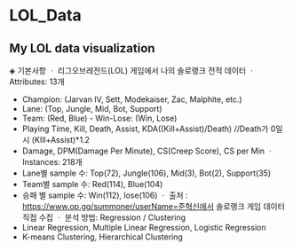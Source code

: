 # LOL_Data
## My LOL data visualization
◈ 기본사항
ㆍ 리그오브레전드(LOL) 게임에서 나의 솔로랭크 전적 데이터
ㆍ Attributes: 13개
- Champion: (Jarvan IV, Sett, Modekaiser, Zac, Malphite, etc.)
- Lane: (Top, Jungle, Mid, Bot, Support)
- Team: (Red, Blue) - Win-Lose: (Win, Lose)
- Playing Time, Kill, Death, Assist, KDA((Kill+Assist)/Death) //Death가 0일시 (KIll+Assist)*1.2
- Damage, DPM(Damage Per Minute), CS(Creep Score), CS per Min
ㆍ Instances: 218개
- Lane별 sample 수: Top(72), Jungle(106), Mid(3), Bot(2), Support(35)
- Team별 sample 수: Red(114), Blue(104)
- 승패 별 sample 수: Win(112), lose(106)
ㆍ 출처 : https://www.op.gg/summoner/userName=준혁신에서 솔로랭크 게임 데이터 직접 수집
ㆍ 분석 방법: Regression / Clustering
- Linear Regression, Multiple Linear Regression, Logistic Regression
- K-means Clustering, Hierarchical Clustering
